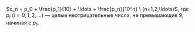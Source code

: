 $x_n = p_0 + \frac{p_1}{10} + \ldots + \frac{p_n}{10^n} \ (n=1,2,\ldots)$, где $p_i \ (i=0,1,2,\ldots)$ —
целые неотрицательные числа, не превышающие $9$, начиная с $p_1$.